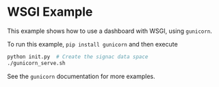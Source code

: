 # WSGI Example

This example shows how to use a dashboard with WSGI, using `gunicorn`.

To run this example, `pip install gunicorn` and then execute

```bash
python init.py  # Create the signac data space
./gunicorn_serve.sh
```

See the `gunicorn` documentation for more examples.

